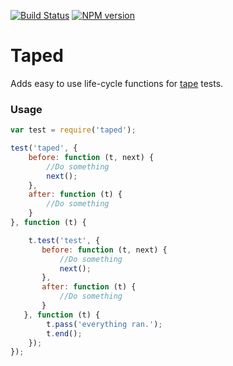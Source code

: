 [![Build Status](https://travis-ci.org/tlivings/taped.png)](https://travis-ci.org/tlivings/taped) [![NPM version](https://badge.fury.io/js/taped.png)](http://badge.fury.io/js/taped)

# Taped

Adds easy to use life-cycle functions for [tape](https://github.com/substack/tape) tests.

### Usage

```javascript
var test = require('taped');

test('taped', {
    before: function (t, next) {
        //Do something
        next();
    },
    after: function (t) {
        //Do something
    }
}, function (t) {

    t.test('test', {
       before: function (t, next) {
           //Do something
           next();
       },
       after: function (t) {
           //Do something
       }
   }, function (t) {
        t.pass('everything ran.');
        t.end();
    });
});
```